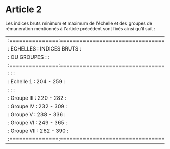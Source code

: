 # Article 2

Les indices bruts minimum et maximum de l'échelle et des groupes de rémunération mentionnés à l'article précédent sont fixés ainsi qu'il suit :

<table>
<tr>
<td> :===============:=================================:</td>
</tr>
<tr>
<td> : ECHELLES      :          INDICES BRUTS          :</td>
</tr>
<tr>
<td> : OU GROUPES    :                                 :</td>
</tr>
<tr>
<td> :===============:=================================:</td>
</tr>
<tr>
<td> :               :                                 :</td>
</tr>
<tr>
<td> : Echelle 1     :          204 - 259              :</td>
</tr>
<tr>
<td> :               :                                 :</td>
</tr>
<tr>
<td> : Groupe III    :          220 - 282              :</td>
</tr>
<tr>
<td> : Groupe  IV    :          232 - 309              :</td>
</tr>
<tr>
<td> : Groupe   V    :          238 - 336              :</td>
</tr>
<tr>
<td> : Groupe  VI    :          249 - 365              :</td>
</tr>
<tr>
<td> : Groupe VII    :          262 - 390              :</td>
</tr>
<tr>
<td> :===============:=================================:</td>
</tr>
</table>
